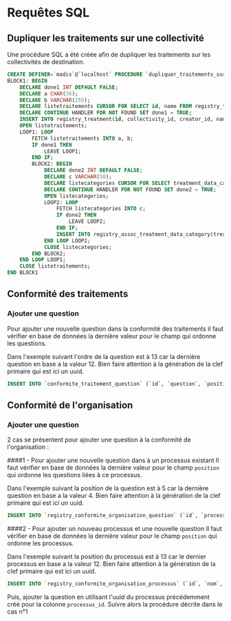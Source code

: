 Requêtes SQL
============

## Dupliquer les traitements sur une collectivité

Une procédure SQL a été créée afin de dupliquer les traitements
sur les collectivités de destination.

```sql
CREATE DEFINER=`madis`@`localhost` PROCEDURE `dupliquer_traitements_sur_une_CT`(id_coll_source CHAR(36), id_user_dest CHAR(36), id_coll_destination CHAR(36))
BLOCK1: BEGIN
	DECLARE done1 INT DEFAULT FALSE;
    DECLARE a CHAR(36);
	DECLARE b VARCHAR(255);
	DECLARE listetraitements CURSOR FOR	SELECT id, name FROM registry_treatment where collectivity_id = id_coll_destination;
    DECLARE CONTINUE HANDLER FOR NOT FOUND SET done1 = TRUE;
	INSERT INTO registry_treatment(id, collectivity_id, creator_id, name, goal, software, legal_basis, legal_basis_justification, concerned_people, recipient_category, active, created_at, updated_at, delay_number, delay_period, manager, security_access_control_check, security_access_control_comment, security_tracability_check, security_tracability_comment, security_saving_check, security_saving_comment, paper_processing, security_update_check, security_update_comment, security_other_check, security_other_comment, delay_other_delay, delay_comment, data_category_other, systematic_monitoring, large_scale_collection, vulnerable_people, data_crossing, completion, template, template_identifier) SELECT UUID(), id_coll_destination, id_user_dest, name, goal, software, legal_basis, legal_basis_justification, concerned_people, recipient_category, "1", "2018-09-27 18:00:00", "2018-09-27 18:00:00", delay_number, delay_period, manager, security_access_control_check, security_access_control_comment, security_tracability_check, security_tracability_comment, security_saving_check, security_saving_comment, paper_processing, security_update_check, security_update_comment, security_other_check, security_other_comment, delay_other_delay, delay_comment, data_category_other, systematic_monitoring, large_scale_collection, vulnerable_people, data_crossing, completion, "1", template_identifier FROM registry_treatment WHERE collectivity_id = id_coll_source;
	OPEN listetraitements;
	LOOP1: LOOP
		FETCH listetraitements INTO a, b;
		IF done1 THEN
			LEAVE LOOP1;
		END IF;
		BLOCK2: BEGIN
			DECLARE done2 INT DEFAULT FALSE;
			DECLARE c VARCHAR(50);
			DECLARE listecategories	CURSOR FOR SELECT treatment_data_category_code from registry_assoc_treatment_data_category where registry_assoc_treatment_data_category.treatment_id = (SELECT id FROM registry_treatment WHERE registry_treatment.name = b AND collectivity_id = id_coll_source);
            DECLARE CONTINUE HANDLER FOR NOT FOUND SET done2 = TRUE;
			OPEN listecategories;
			LOOP2: LOOP
				FETCH listecategories INTO c;
				IF done2 THEN
					LEAVE LOOP2;
				END IF;
				INSERT INTO registry_assoc_treatment_data_category(treatment_id, treatment_data_category_code) VALUES (a, c);
			END LOOP LOOP2;
            CLOSE listecategories;
        END BLOCK2;
	END LOOP LOOP1;
  	CLOSE listetraitements;
END BLOCK1
```

## Conformité des traitements
### Ajouter une question 

Pour ajouter une nouvelle question dans la conformité des traitements il faut vérifier en base de données la 
dernière valeur pour le champ qui ordonne les questions.

Dans l'exemple suivant l'ordre de la question est à 13 car la dernière question en base a la valeur 12. 
Bien faire attention à la génération de la clef primaire qui est ici un uuid.

```sql
INSERT INTO `conformite_traitement_question` (`id`, `question`, `position`) VALUES ('4d66c04e-62e7-4216-85a2-6d9feb71722a', 'Ceci est le texte de la question', '13')
```

## Conformité de l'organisation
### Ajouter une question 

2 cas se présentent pour ajouter une question à la conformité de l'organisation :

####1 - Pour ajouter une nouvelle question dans à un processus existant 
Il faut vérifier en base de données la dernière valeur pour le champ `position` qui ordonne les questions liées à ce processus.

Dans l'exemple suivant la position de la question est à 5 car la dernière question en base a la valeur 4. 
Bien faire attention à la génération de la clef primaire qui est ici un uuid.

```sql
INSERT INTO `registry_conformite_organisation_question` (`id`, `processus_id`, `nom`, `position`) VALUES ('4d66c04e-62e7-4216-85a2-6d9feb71722a', 'b2a186df-cf81-4199-a292-53dbdb43b609', 'Ceci est le texte de la question', '5')
```

####2 - Pour ajouter un nouveau processus et une nouvelle question
Il faut vérifier en base de données la dernière valeur pour le champ `position` qui ordonne les processus.

Dans l'exemple suivant la position du processus est à 13 car le dernier processus en base a la valeur 12. 
Bien faire attention à la génération de la clef primaire qui est ici un uuid.

```sql
INSERT INTO `registry_conformite_organisation_processus` (`id`, `nom`, `couleur`, `description`, `position`) VALUES ('b2a186df-cf81-4199-a292-53dbdb43b609', 'Nom du processus', 'info', 'Description du processus', '13')
```
Puis, ajouter la question en utilisant l'uuid du processus précédemment créé pour la colonne `processus_id`. 
Suivre alors la procédure décrite dans le cas n°1
